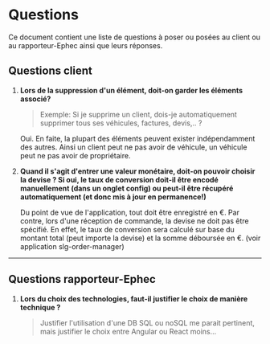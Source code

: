 # Questions 

Ce document contient une liste de questions à poser ou posées au client ou au rapporteur-Ephec ainsi que leurs réponses. 

## Questions client

1. **Lors de la suppression d'un élément, doit-on garder les éléments associé?** 
   > Exemple: Si je supprime un client, dois-je automatiquement supprimer tous ses véhicules, factures, devis,.. ?

   Oui. En faite, la plupart des éléments peuvent exister indépendamment des autres.
   Ainsi un client peut ne pas avoir de véhicule, un véhicule peut ne pas avoir de propriétaire.

2. **Quand il s'agit d'entrer une valeur monétaire, doit-on pouvoir choisir la devise ? Si oui, le taux de conversion doit-il être encodé manuellement (dans un onglet config) ou peut-il être récupéré automatiquement (et donc mis à jour en permanence!)**

   Du point de vue de l'application, tout doit être enregistré en €. Par contre, lors d'une réception de commande, la devise ne doit pas être spécifié. En effet, le taux de conversion sera calculé sur base du montant total (peut importe la devise) et la somme déboursée en €. (voir application slg-order-manager)

---
## Questions rapporteur-Ephec

1. **Lors du choix des technologies, faut-il justifier le choix de manière technique ?**
   > Justifier l'utilisation d'une DB SQL ou noSQL me parait pertinent, mais justifier le choix entre Angular ou React moins... 